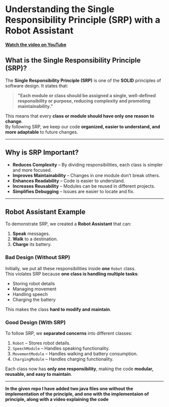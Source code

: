 # **Understanding the Single Responsibility Principle (SRP) with a Robot Assistant**

**[Watch the video on YouTube](https://www.youtube.com/watch?v=YOUR_VIDEO_ID)**
## **What is the Single Responsibility Principle (SRP)?**
The **Single Responsibility Principle (SRP)** is one of the **SOLID** principles of software design. It states that:  

> **"Each module or class should be assigned a single, well-defined responsibility or purpose, reducing complexity and promoting maintainability."**  

This means that every **class or module should have only one reason to change**.  
By following SRP, we keep our code **organized, easier to understand, and more adaptable** to future changes.  

---

## **Why is SRP Important?**
- **Reduces Complexity** – By dividing responsibilities, each class is simpler and more focused.  
- **Improves Maintainability** – Changes in one module don’t break others.  
- **Enhances Readability** – Code is easier to understand.  
- **Increases Reusability** – Modules can be reused in different projects.  
- **Simplifies Debugging** – Issues are easier to locate and fix.  

---

## **Robot Assistant Example**
To demonstrate SRP, we created a **Robot Assistant** that can:
1. **Speak** messages.
2. **Walk** to a destination.
3. **Charge** its battery.  

### **Bad Design (Without SRP)**
Initially, we put all these responsibilities inside **one** `Robot` class.  
This violates SRP because **one class is handling multiple tasks**:  
- Storing robot details  
- Managing movement  
- Handling speech  
- Charging the battery  

This makes the class **hard to modify and maintain**.  

### **Good Design (With SRP)**
To follow SRP, we **separated concerns** into different classes:
1. `Robot` – Stores robot details.  
2. `SpeechModule` – Handles speaking functionality.  
3. `MovementModule` – Handles walking and battery consumption.  
4. `ChargingModule` – Handles charging functionality.  

Each class now has **only one responsibility**, making the code **modular, reusable, and easy to maintain**.  

---
**In the given repo I have added two java files one without the implementation of the principle,
and one with the implementaion of principle,
along with a video explaining the code**
